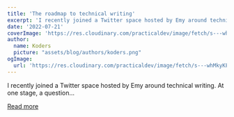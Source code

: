 ```yaml
---
title: 'The roadmap to technical writing'
excerpt: 'I recently joined a Twitter space hosted by Emy around technical writing. At one stage, a question...'
date: '2022-07-21'
coverImage: 'https://res.cloudinary.com/practicaldev/image/fetch/s---whMkyKF--/c_imagga_scale,f_auto,fl_progressive,h_420,q_auto,w_1000/https://dev-to-uploads.s3.amazonaws.com/uploads/articles/z6sppg1l4kav5ve246ab.jpg'
author:
  name: Koders
  picture: "assets/blog/authors/koders.png"
ogImage:
  url: 'https://res.cloudinary.com/practicaldev/image/fetch/s---whMkyKF--/c_imagga_scale,f_auto,fl_progressive,h_420,q_auto,w_1000/https://dev-to-uploads.s3.amazonaws.com/uploads/articles/z6sppg1l4kav5ve246ab.jpg'
---
```


I recently joined a Twitter space hosted by Emy around technical writing. At one stage, a question...

[Read more](https://dev.to/dailydevtips1/the-roadmap-to-technical-writing-27nk)
